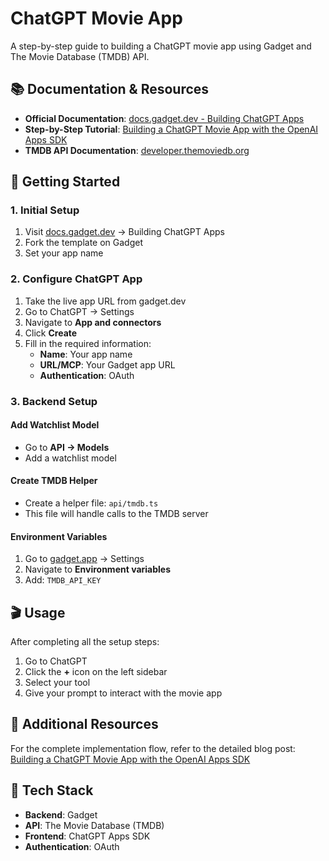 # ChatGPT Movie App

A step-by-step guide to building a ChatGPT movie app using Gadget and The Movie Database (TMDB) API.

## 📚 Documentation & Resources

- **Official Documentation**: [docs.gadget.dev - Building ChatGPT Apps](https://docs.gadget.dev)
- **Step-by-Step Tutorial**: [Building a ChatGPT Movie App with the OpenAI Apps SDK](https://dev.to/gadgetdev/building-a-chatgpt-movie-app-with-the-openai-apps-sdk-eab)
- **TMDB API Documentation**: [developer.themoviedb.org](https://developer.themoviedb.org/reference/getting-started)

## 🚀 Getting Started

### 1. Initial Setup

1. Visit [docs.gadget.dev](https://docs.gadget.dev) → Building ChatGPT Apps
2. Fork the template on Gadget
3. Set your app name

### 2. Configure ChatGPT App

1. Take the live app URL from gadget.dev
2. Go to ChatGPT → Settings
3. Navigate to **App and connectors**
4. Click **Create**
5. Fill in the required information:
   - **Name**: Your app name
   - **URL/MCP**: Your Gadget app URL
   - **Authentication**: OAuth

### 3. Backend Setup

#### Add Watchlist Model

- Go to **API → Models**
- Add a watchlist model

#### Create TMDB Helper

- Create a helper file: `api/tmdb.ts`
- This file will handle calls to the TMDB server

#### Environment Variables

1. Go to [gadget.app](https://gadget.app) → Settings
2. Navigate to **Environment variables**
3. Add: `TMDB_API_KEY`

## 🎬 Usage

After completing all the setup steps:

1. Go to ChatGPT
2. Click the **+** icon on the left sidebar
3. Select your tool
4. Give your prompt to interact with the movie app

## 📖 Additional Resources

For the complete implementation flow, refer to the detailed blog post: [Building a ChatGPT Movie App with the OpenAI Apps SDK](https://dev.to/gadgetdev/building-a-chatgpt-movie-app-with-the-openai-apps-sdk-eab)

## 🔧 Tech Stack

- **Backend**: Gadget
- **API**: The Movie Database (TMDB)
- **Frontend**: ChatGPT Apps SDK
- **Authentication**: OAuth
